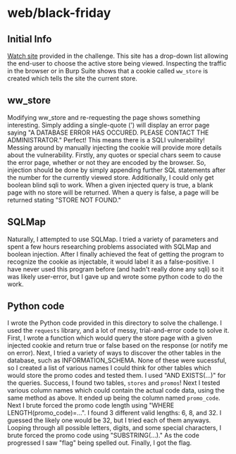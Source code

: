 # web/black-friday
## Initial Info
[Watch site](http://host3.metaproblems.com:5900/) provided in the challenge. This site has a drop-down list allowing the end-user to choose the active store being viewed. Inspecting the traffic in the browser or in Burp Suite shows that a cookie called `ww_store` is created which tells the site the current store.
## ww_store
Modifying ww_store and re-requesting the page shows something interesting. Simply adding a single-quote (') will display an error page saying "A DATABASE ERROR HAS OCCURED. PLEASE CONTACT THE ADMINISTRATOR." Perfect! This means there is a SQLI vulnerability! 
Messing around by manually injecting the cookie will provide more details about the vulnerability. Firstly, any quotes or special chars seem to cause the error page, whether or not they are encoded by the browser. So, injection should be done by simply appending further SQL statements after the number for the currently viewed store. Additionally, I could only get boolean blind sqli to work. When a given injected query is true, a blank page with no store will be returned. When a query is false, a page will be returned stating "STORE NOT FOUND."
## SQLMap
Naturally, I attempted to use SQLMap. I tried a variety of parameters and spent a few hours researching problems associated with SQLMap and boolean injection. After I finally achieved the feat of getting the program to recognize the cookie as injectable, it would label it as a false-positive. I have never used this program before (and hadn't really done any sqli) so it was likely user-error, but I gave up and wrote some python code to do the work.
## Python code
I wrote the Python code provided in this directory to solve the challenge. I used the `requests` library, and a lot of messy, trial-and-error code to solve it. First, I wrote a function which would query the store page with a given injected cookie and return true or false based on the response (or notify me on error). 
Next, I tried a variety of ways to discover the other tables in the database, such as INFORMATION_SCHEMA. None of these were sucessful, so I created a list of various names I could think for other tables which would store the promo codes and tested them. I used "AND EXISTS(...)" for the queries.
Success, I found two tables, `stores` and `promos`!
Next I tested various column names which could contain the actual code data, using the same method as above. It ended up being the column named `promo_code`.
Next I brute forced the promo code length using "WHERE LENGTH(promo_code)=...". I found 3 different valid lengths: 6, 8, and 32. I guessed the likely one would be 32, but I tried each of them anyways.
Looping through all possible letters, digits, and some special characters, I brute forced the promo code using "SUBSTRING(...)." As the code progressed I saw "flag" being spelled out. Finally, I got the flag.
```

```
